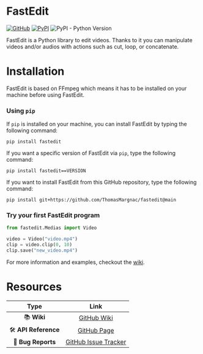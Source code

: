 # FastEdit

[![GitHub](https://img.shields.io/github/license/ThomasMargnac/fastedit?color=blue)](https://www.apache.org/licenses/LICENSE-2.0)
[![PyPI](https://badge.fury.io/py/fastedit.svg)](https://badge.fury.io/py/fastedit)
![PyPI - Python Version](https://img.shields.io/pypi/pyversions/fastedit)

FastEdit is a Python library to edit videos. Thanks to it you can manipulate videos and/or audios with actions such as cut, loop, or concatenate.

# Installation

FastEdit is based on FFmpeg which means it has to be installed on your machine before using FastEdit.

### Using `pip`

If `pip` is installed on your machine, you can install FastEdit by typing the following command:

```
pip install fastedit
```

If you want a specific version of FastEdit via `pip`, type the following command:

```
pip install fastedit==VERSION
```

If you want to install FastEdit from this GitHub repository, type the following command:

```
pip install git+https://github.com/ThomasMargnac/fastedit@main
```

### Try your first FastEdit program

```python
from fastedit.Medias import Video

video = Video("video.mp4")
clip = video.clip(0, 10)
clip.save("new_video.mp4")
```

For more information and examples, checkout the [wiki](https://github.com/ThomasMargnac/fastedit/wiki/Getting-started).

# Resources

|Type|Link|
|:---:|:---:|
|📚 **Wiki**|[GitHub Wiki](https://github.com/ThomasMargnac/fastedit/wiki)|
|🛠 **API Reference**|[GitHub Page](https://thomasmargnac.github.io/fastedit/)|
|🚨 **Bug Reports**|[GitHub Issue Tracker](https://github.com/ThomasMargnac/fastedit/issues)|
